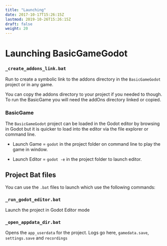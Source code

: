 ```yaml
---
title: "Launching"
date: 2017-10-17T15:26:15Z
lastmod: 2019-10-26T15:26:15Z
draft: false
weight: 20
---
```


# Launching BasicGameGodot

### `_create_addons_link.bat`

Run to create a symbolic link to the addons directory in the `BasicGameGodot` project or in any game. 

You can copy the addons directory to your project if you needed to though. To run the BasicGame you will need the addOns directory linked or copied.

### BasicGame

The `BasicGameGodot` project can be loaded in the Godot editor by browsing in Godot but it is quicker to load into the editor via the file explorer or command line.

- Launch Game   =  `godot` in the project folder on command line to play the game in window.

- Launch Editor = `godot -e` in the project folder to launch editor.

## Project Bat files

You can use the `.bat` files to launch which use the following commands:

### `_run_godot_editor.bat` 

Launch the project in Godot Editor mode

### `_open_appdata_dir.bat`

Opens the `app_userdata` for the project. Logs go here, `gamedata.save`, `settings.save` and `recordings`